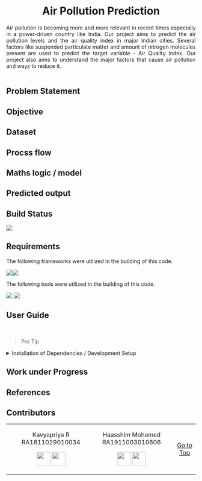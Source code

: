 <h1 align="center"><a name="section_name">Air Pollution Prediction</a></h1>

<div align="justify">
Air pollution is becoming more and more relevant in recent times especially in a power-driven country like India. Our project aims to predict the air pollution levels and the air quality index in major Indian cities. Several factors like suspended particulate matter and amount of nitrogen molecules present are used to predict the target variable - Air Quality Index. Our project also aims to understand the major factors that cause air pollution and ways to reduce it.</div>

<br>

## Problem Statement 

## Objective

## Dataset

## Procss flow

## Maths logic / model

## Predicted output

## Build Status

<img src="https://img.shields.io/badge/langugage-python-blue"/>


## Requirements

<div align="justify">
The following frameworks were utilized in the building of this code.
</div>


<img src="https://img.shields.io/badge/NumPy-013243?style=for-the-badge&logo=numpy&logoColor=white"/><img scr="https://img.shields.io/badge/Pandas-2C2D72?style=for-the-badge&logo=pandas&logoColor=white"/><img src="https://img.shields.io/badge/Plotly-239120?style=for-the-badge&logo=plotly&logoColor=white"/>


<div align="justify">
The following tools were utilized in the building of this code.
</div>


<img src="https://img.shields.io/badge/Visual_Studio_Code-0078D4?style=for-the-badge&logo=visual%20studio%20code&logoColor=white"/> <img src="https://img.shields.io/badge/Jupyter-F37626.svg?&style=for-the-badge&logo=Jupyter&logoColor=white"/>


## User Guide

<div align="justify">


<br>

>  Pro Tip

</div>


<details>
<summary>Installation of Dependencies / Development Setup</summary>

---


<div align="justify">

The code is developed with Python ver.3.8 and `pip` ver.21.0.1 in Windows OS and the same is tested on Ubuntu OS too. The necessary packages and frameworks can be installed from the *Requirements* directory.  However, one can follow the below mentioned steps in case of any errors.


```Python
pip install -r requirements.txt
``` 


Firstly, check the version of Python on your system using:


```Python
python --version
``` 

If you wish to change / upgrade the version or install Python afresh, visit https://www.python.org/downloads/. 

`pip` is a package-management system written in Python used to install and manage software packages. It connects to an online repository of public packages, called the Python Package Index. pip can also be configured to connect to other package repositories.  One can check `pip` version using:

```Python
pip --version
```

If you wish to install `pip` afresh, do:

```Python
python3 -m pip install --upgrade pip
```

or

```Python
sudo apt install python3-pip
```

Installing the necessary packages and depencies is a pre-requisite.  The setup itself varies according to the OS, though the code is really the same.  Yet, the GUI is builded with different libraries in runtime, hence it results in differrent appearances of the same GUI accroding to OSs.


The `tkinter` package (“Tk interface”) is the standard Python interface to the Tk GUI toolkit. The `Tk interface` is located in a binary module named `_tkinter`. It is usually a shared library (or DLL), but might in some cases be statically linked with the Python interpreter.  The `cffi` module is used to invoke `callback` methods inside the program.

```Python
pip install tk
python3 -m pip install cffi
```

`Pillow` is a Python Imaging Library (`PIL`), which adds support for opening, manipulating, and saving images. The current version identifies and reads a large number of formats.  It supports wide variety of images such as “jpeg”, “png”, “bmp”, “gif”, “ppm”, “tiff”.

```Python
python3 -m pip install --upgrade Pillow
```

`OpenCV` is a huge open-source library for computer vision, machine learning, and image processing. `OpenCV` supports a wide variety of programming languages like Python, C++, Java, etc. It can process images and videos to identify objects, faces, and so on. The library has more than 2500 optimized algorithms, which includes a comprehensive set of both classic and state-of-the-art computer vision and machine learning algorithms.


```Python
pip install opencv-python
```

The GUI code supports `tensorflow`'s version (2.0 - 2.4.1). Install `tensorflow` and the latest version of `Pixellib` with:

```Python
pip3 install tensorflow
pip3 install pixellib --upgrade
```

If you have have a PC enabled GPU, install *tensorflow--gpu*'s version that is compatible with the cuda installed on your pc:


```Python
pip3 install tensorflow--gpu
```

`NumPy` is a library for the Python programming language, adding support for large, multi-dimensional arrays and matrices, along with a large collection of high-level mathematical functions to operate on these arrays.  By reading the image as a `NumPy` array ndarray, various image processing can be performed using NumPy functions.


```Python
pip3 install numpy
```


`Imutils` are a series of convenience functions to make basic image processing functions such as translation, rotation, resizing, skeletonization, and displaying Matplotlib images easier with `OpenCV` in Python.


```Python
pip3 install imutils
```


</details>


## Work under Progress



## References

## Contributors
  
<table>
<tr align="center">
<td>

<td>

Kavyapriya R
RA1811029010034

<p align="center">
</p>
<p align="center">
<a href = "https://github.com/Kavyapriyakp/kavyapriyakp/blob/main/README.md"><img src = "http://www.iconninja.com/files/241/825/211/round-collaboration-social-github-code-circle-network-icon.svg" width="36" height = "36"/></a>
<a href = "https://www.linkedin.com/in/kavyapriyar/">
<img src = "http://www.iconninja.com/files/863/607/751/network-linkedin-social-connection-circular-circle-media-icon.svg" width="36" height="36"/>
</a>
</p>
</td>

<td>

Haasshim Mohamed
RA1911003010606 

<p align="center">
</p>
<p align="center">
<a href = "https://github.com/AlKun25"><img src = "http://www.iconninja.com/files/241/825/211/round-collaboration-social-github-code-circle-network-icon.svg" width="36" height = "36"/></a>
<a href = "https://www.linkedin.com/in/haasshim-m-105b25192/">
<img src = "http://www.iconninja.com/files/863/607/751/network-linkedin-social-connection-circular-circle-media-icon.svg" width="36" height="36"/>
</a>
</p>
</td>

<td>


[Go to Top](#section_name)
